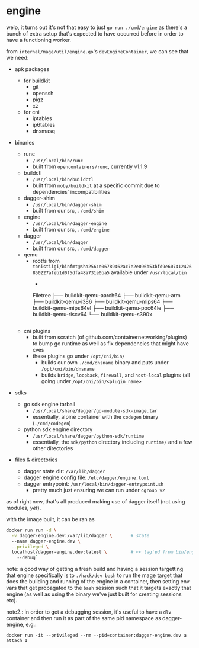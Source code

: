 # engine

welp, it turns out it's not that easy to just `go run ./cmd/engine` as there's
a bunch of extra setup that's expected to have occurred before in order to have
a functioning worker.

from `internal/mage/util/engine.go`'s `devEngineContainer`, we can see that we need:

- apk packages
  - for buildkit
    - git
    - openssh
    - pigz
    - xz
  - for cni
    - iptables
    - ip6tables
    - dnsmasq

- binaries
  - runc
    - `/usr/local/bin/runc`
    - built from `opencontainers/runc`, currently v1.1.9
  - buildctl
    - `/usr/local/bin/buildctl`
    - built from `moby/buildkit` at a specific commit due to dependencies'
      incompatibilities
  - dagger-shim
    - `/usr/local/bin/dagger-shim`
    - built from our src, `./cmd/shim`
  - engine
    - `/usr/local/bin/dagger-engine`
    - built from our src, `./cmd/engine`
  - dagger    
    - `/usr/local/bin/dagger`
    - built from our src, `./cmd/dagger`
  - qemu
    - rootfs from `tonistiigi/binfmt@sha256:e06789462ac7e2e096b53bfd9e607412426850227afeb1d0f5dfa48a731e0ba5` available under `/usr/local/bin`
		- ```
      Filetree
      ├── buildkit-qemu-aarch64
      ├── buildkit-qemu-arm
      ├── buildkit-qemu-i386
      ├── buildkit-qemu-mips64
      ├── buildkit-qemu-mips64el
      ├── buildkit-qemu-ppc64le
      ├── buildkit-qemu-riscv64
      └── buildkit-qemu-s390x
      ```
  - cni plugins
    - built from scratch (of github.com/containernetworking/plugins) to bump go
      runtime as well as fix dependencies that might have cves
    - these plugins go under `/opt/cni/bin/`
      - builds our own `./cmd/dnsname` binary and puts under
        `/opt/cni/bin/dnsname`
      - builds `bridge`, `loopback`, `firewall`, and `host-local` plugins (all
        going under `/opt/cni/bin/<plugin_name>`

- sdks
  - go sdk engine tarball
    - `/usr/local/share/dagger/go-module-sdk-image.tar`
    - essentially, alpine container with the `codegen` binary (`./cmd/codegen`)
  - python sdk engine directory
    - `/usr/local/share/dagger/python-sdk/runtime`
    - essentially, the `sdk/python` directory including `runtime/` and a few
      other directories

- files & directories
  - dagger state dir: `/var/lib/dagger`
  - dagger engine config file: `/etc/dagger/engine.toml`
  - dagger entrypoint: `/usr/local/bin/dagger-entrypoint.sh`
    - pretty much just ensuring we can run under `cgroup v2`

as of right now, that's all produced making use of dagger itself (not using
modules, *yet*).

with the image built, it can be ran as


```bash
docker run run -d \
  -v dagger-engine.dev:/var/lib/dagger \       # state
  --name dagger-engine.dev \
  --privileged \
  localhost/dagger-engine.dev:latest \         # << tag'ed from bin/engine.tar
    --debug`
```

note: a good way of getting a fresh build and having a session targetting that
engine specifically is to `./hack/dev bash` to run the mage target that does
the building and running of the engine in a container, then setting env vars
that get propagated to the `bash` session such that it targets exactly that
engine (as well as using the binary we've just built for creating sessions
etc).

note2.: in order to get a debugging session, it's useful to have a `dlv`
container and then run it as part of the same pid namespace as dagger-engine,
e.g.:

```
docker run -it --privileged --rm --pid=container:dagger-engine.dev a attach 1
```
